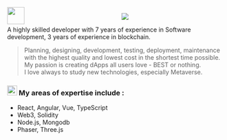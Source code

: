 <img src="https://media.giphy.com/media/hvRJCLFzcasrR4ia7z/giphy.gif" height="40px" align="left">
<p align="center">
  <a href="https://github.com/rot0505">
    <img src="https://readme-typing-svg.herokuapp.com/?lines=A%20Blockchain%20developer;3%20years%20of%20experience;Always%20learning%20new%20tech&font=Pacifico&center=true&width=750&height=120&color=58a6ff&vCenter=true&size=45%22"></a>
</p>

A highly skilled developer with 7 years of experience in Software development, 3 years of experience in blockchain.

> Planning, designing, development, testing, deployment, maintenance with the highest quality and lowest cost in the shortest time possible. My passion is creating dApps all users love - BEST or nothing. <br/>
> I love always to study new technologies, especially Metaverse.

### <img src="https://user-images.githubusercontent.com/86523551/148903048-c6cefbc7-05f3-42a5-b189-e9e80bb21a65.png" width="23px"> My areas of expertise include : 

- React, Angular, Vue, TypeScript
- Web3, Solidity
- Node.js, Mongodb
- Phaser, Three.js

<!--
📝 Email : jamesdev0505@gmail.com<br/>
💬 Discord: Rot#8656<br/>
💬 Telegram : [@Rot0505](https://t.me/Rot0505)<br/>
-->

<!--
<p align="left">
  <a href="https://github.com/rot0505">
    <img src="https://github-readme-stats.vercel.app/api?username=rot0505&show_icons=true&theme=radical" width="50%"/>
  </a>
  <a href="https://github.com/rot0505">
    <img src="https://github-readme-stats.vercel.app/api/top-langs/?username=Darkhorse03111&layout=compact&show_icons=true&theme=radical" width="40%"/>
  </a>
</p> -->
<!-- [![Prasant's GitHub stats](https://github-readme-stats.vercel.app/api?username=rot0505&show_icons=true&theme=radical)](https://github.com/rot0505) &nbsp;
[![Prasant's GitHub stats](https://github-readme-stats.vercel.app/api/top-langs/?username=rot0505&layout=compact&show_icons=true&theme=radical)](https://github.com/rot0505) -->
